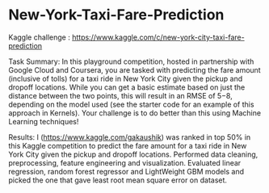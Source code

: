 # New-York-Taxi-Fare-Prediction
Kaggle challenge : https://www.kaggle.com/c/new-york-city-taxi-fare-prediction

Task Summary:
In this playground competition, hosted in partnership with Google Cloud and Coursera, you are tasked with predicting the fare amount (inclusive of tolls) for a taxi ride in New York City given the pickup and dropoff locations. While you can get a basic estimate based on just the distance between the two points, this will result in an RMSE of $5-$8, depending on the model used (see the starter code for an example of this approach in Kernels). Your challenge is to do better than this using Machine Learning techniques!

Results:
I (https://www.kaggle.com/gakaushik) was ranked in top 50% in this Kaggle competition to predict the fare amount for a taxi ride in New York City given the pickup and dropoff locations. Performed data cleaning, preprocessing, feature engineering and visualization. Evaluated linear regression, random forest regressor and LightWeight GBM models and picked the one that gave least root mean square error on dataset.
